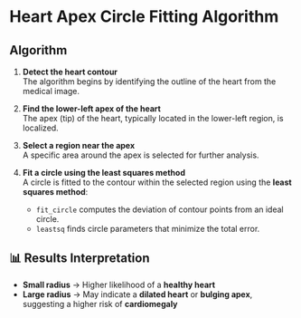 # Heart Apex Circle Fitting Algorithm

## Algorithm 

1. **Detect the heart contour**  
   The algorithm begins by identifying the outline of the heart from the medical image.

2. **Find the lower-left apex of the heart**  
   The apex (tip) of the heart, typically located in the lower-left region, is localized.

3. **Select a region near the apex**  
   A specific area around the apex is selected for further analysis.

4. **Fit a circle using the least squares method**  
   A circle is fitted to the contour within the selected region using the **least squares method**:
   - `fit_circle` computes the deviation of contour points from an ideal circle.
   - `leastsq` finds circle parameters that minimize the total error.

## 📊 Results Interpretation

- **Small radius** → Higher likelihood of a **healthy heart**
- **Large radius** → May indicate a **dilated heart** or **bulging apex**, suggesting a higher risk of **cardiomegaly**
